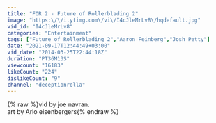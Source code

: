 ```yaml
---
title: "FOR 2 - Future of Rollerblading 2"
image: "https:\/\/i.ytimg.com\/vi\/I4cJleMrLv8\/hqdefault.jpg"
vid_id: "I4cJleMrLv8"
categories: "Entertainment"
tags: ["Future of Rollerblading 2","Aaron Feinberg","Josh Petty"]
date: "2021-09-17T12:44:49+03:00"
vid_date: "2014-03-25T22:44:18Z"
duration: "PT36M13S"
viewcount: "16183"
likeCount: "224"
dislikeCount: "9"
channel: "deceptionrolla"
---
```

{% raw %}vid by joe navran. <br />art by Arlo eisenbergers{% endraw %}
